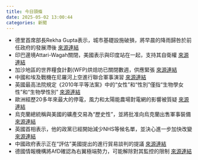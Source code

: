 ```yaml
---
title: 今日頭條
date: 2025-05-02 13:00:44
categories: 新聞            
---
```

- 德里首席部長Rekha Gupta表示，城市基礎設施破損，將早晨的降雨歸咎於前任政府的發展滯後 [來源連結](https://www.thehindu.com/news/cities/Delhi/delhi-cm-gupta-says-fridays-rain-an-alarm-for-whole-system-blames-development-backlog-of-aap-govt/article69530012.ece)
- 印巴邊境Attari-Wagah關閉，美國表示與印度站在一起，支持其自衛權 [來源連結](https://www.thehindu.com/news/morning-digest-may-2-2025/article69522940.ece)
- 加沙地區的世界糧食計劃(WFP)烘焙坊已關閉數週，供應緊張 [來源連結](https://www.theguardian.com/world/2025/may/02/we-want-the-fear-to-end-a-palestinian-widow-relives-the-trauma-of-loss-and-struggle-for-survival)
- 中國和埃及戰機在尼羅河上空進行聯合軍事演習 [來源連結](https://asiatimes.com/2025/05/china-muscling-in-on-us-egyptian-ally/)
- 英國最高法院規定《2010年平等法案》中的“女性”和“性別”僅指“生物學女性”和“生物學性別” [來源連結](https://www.theguardian.com/society/2025/may/02/lgbtq-charities-warn-genuine-crisis-trans-people-uk-ruling)
- 歐洲經歷20多年來最大的停電，風力和太陽能農場對電網的影響被質疑 [來源連結](https://www.theguardian.com/business/2025/may/02/blackouts-energy-outage-risks-europe-worldwide-spain-portugal-france)
- 烏克蘭總統稱與美國的礦產交易為“歷史性”，並將批准向烏克蘭出售軍事裝備 [來源連結](https://www.theguardian.com/world/2025/may/02/ukraine-war-briefing-zelenskyy-hails-historic-minerals-deal-as-an-equal-partnership-with-us)
- 英國首相表示，他的政黨已經開始減少NHS等候名單，並決心進一步加快改變 [來源連結](https://www.theguardian.com/politics/live/2025/may/02/local-elections-polls-labour-tories-reform-council-mayor-uk-politics-live-news)
- 中國政府表示正在“評估”美國提出的進行貿易談判的提議 [來源連結](https://www.theguardian.com/world/2025/may/02/china-evaluating-us-offer-to-engage-in-trade-negotiations)
- 德國情報機構將AfD確認為右翼極端勢力，可能解除對其監控的限制 [來源連結](https://www.theguardian.com/world/2025/may/02/german-spy-agency-afd-confirmed-rightwing-extremist-force)



